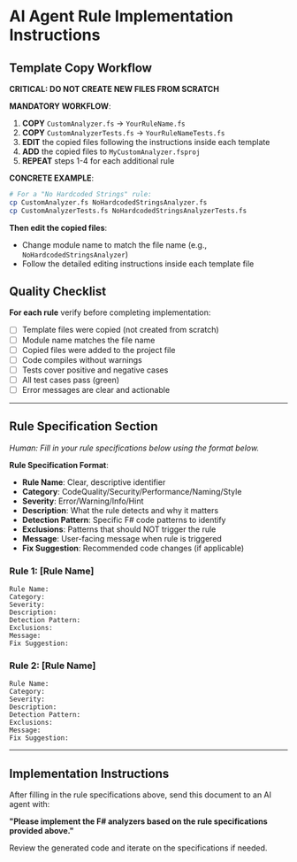 # AI Agent Rule Implementation Instructions

## Template Copy Workflow

**CRITICAL: DO NOT CREATE NEW FILES FROM SCRATCH**

**MANDATORY WORKFLOW**:
1. **COPY** `CustomAnalyzer.fs` → `YourRuleName.fs` 
2. **COPY** `CustomAnalyzerTests.fs` → `YourRuleNameTests.fs`
3. **EDIT** the copied files following the instructions inside each template
4. **ADD** the copied files to `MyCustomAnalyzer.fsproj`
5. **REPEAT** steps 1-4 for each additional rule

**CONCRETE EXAMPLE**:
```bash
# For a "No Hardcoded Strings" rule:
cp CustomAnalyzer.fs NoHardcodedStringsAnalyzer.fs
cp CustomAnalyzerTests.fs NoHardcodedStringsAnalyzerTests.fs
```

**Then edit the copied files**:
- Change module name to match the file name (e.g., `NoHardcodedStringsAnalyzer`)
- Follow the detailed editing instructions inside each template file

## Quality Checklist

**For each rule** verify before completing implementation:
- [ ] Template files were copied (not created from scratch)
- [ ] Module name matches the file name
- [ ] Copied files were added to the project file
- [ ] Code compiles without warnings
- [ ] Tests cover positive and negative cases
- [ ] All test cases pass (green)
- [ ] Error messages are clear and actionable

---

## Rule Specification Section

*Human: Fill in your rule specifications below using the format below.*

**Rule Specification Format**:
- **Rule Name**: Clear, descriptive identifier
- **Category**: CodeQuality/Security/Performance/Naming/Style
- **Severity**: Error/Warning/Info/Hint
- **Description**: What the rule detects and why it matters
- **Detection Pattern**: Specific F# code patterns to identify
- **Exclusions**: Patterns that should NOT trigger the rule
- **Message**: User-facing message when rule is triggered
- **Fix Suggestion**: Recommended code changes (if applicable)

### Rule 1: [Rule Name]
```
Rule Name: 
Category: 
Severity: 
Description: 
Detection Pattern: 
Exclusions: 
Message: 
Fix Suggestion: 
```

### Rule 2: [Rule Name]
```
Rule Name: 
Category: 
Severity: 
Description: 
Detection Pattern: 
Exclusions: 
Message: 
Fix Suggestion: 
```

---

## Implementation Instructions

After filling in the rule specifications above, send this document to an AI agent with:

**"Please implement the F# analyzers based on the rule specifications provided above."**

Review the generated code and iterate on the specifications if needed.